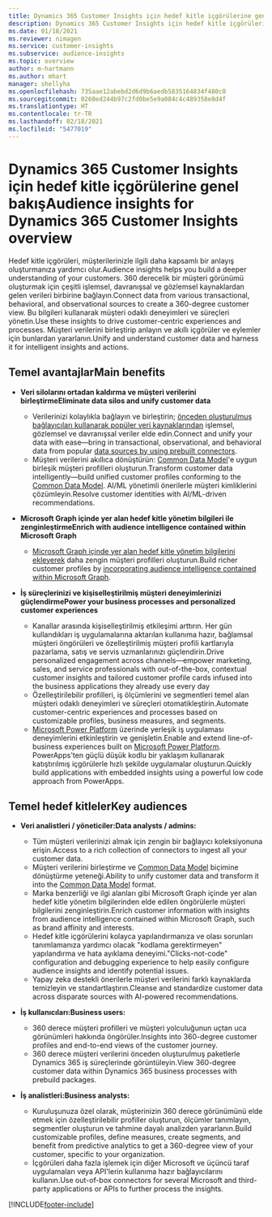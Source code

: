 ```yaml
---
title: Dynamics 365 Customer Insights için hedef kitle içgörülerine genel bakış
description: Dynamics 365 Customer Insights için hedef kitle içgörülerine genel bakış.
ms.date: 01/18/2021
ms.reviewer: nimagen
ms.service: customer-insights
ms.subservice: audience-insights
ms.topic: overview
author: m-hartmann
ms.author: mhart
manager: shellyha
ms.openlocfilehash: 735aae12abebd2d6d9b6aedb5835164834f480c0
ms.sourcegitcommit: 0260ed244b97c2fd0be5e9a084c4c489358e8d4f
ms.translationtype: HT
ms.contentlocale: tr-TR
ms.lasthandoff: 02/18/2021
ms.locfileid: "5477019"
---
```

# <a name="audience-insights-for-dynamics-365-customer-insights-overview"></a><span data-ttu-id="12f71-103">Dynamics 365 Customer Insights için hedef kitle içgörülerine genel bakış</span><span class="sxs-lookup"><span data-stu-id="12f71-103">Audience insights for Dynamics 365 Customer Insights overview</span></span>

<span data-ttu-id="12f71-104">Hedef kitle içgörüleri, müşterilerinizle ilgili daha kapsamlı bir anlayış oluşturmanıza yardımcı olur.</span><span class="sxs-lookup"><span data-stu-id="12f71-104">Audience insights helps you build a deeper understanding of your customers.</span></span> <span data-ttu-id="12f71-105">360 derecelik bir müşteri görünümü oluşturmak için çeşitli işlemsel, davranışsal ve gözlemsel kaynaklardan gelen verileri birbirine bağlayın.</span><span class="sxs-lookup"><span data-stu-id="12f71-105">Connect data from various transactional, behavioral, and observational sources to create a 360-degree customer view.</span></span> <span data-ttu-id="12f71-106">Bu bilgileri kullanarak müşteri odaklı deneyimleri ve süreçleri yönetin.</span><span class="sxs-lookup"><span data-stu-id="12f71-106">Use these insights to drive customer-centric experiences and processes.</span></span> <span data-ttu-id="12f71-107">Müşteri verilerini birleştirip anlayın ve akıllı içgörüler ve eylemler için bunlardan yararlanın.</span><span class="sxs-lookup"><span data-stu-id="12f71-107">Unify and understand customer data and harness it for intelligent insights and actions.</span></span>

## <a name="main-benefits"></a><span data-ttu-id="12f71-108">Temel avantajlar</span><span class="sxs-lookup"><span data-stu-id="12f71-108">Main benefits</span></span> 

- <span data-ttu-id="12f71-109">**Veri silolarını ortadan kaldırma ve müşteri verilerini birleştirme**</span><span class="sxs-lookup"><span data-stu-id="12f71-109">**Eliminate data silos and unify customer data**</span></span>

  - <span data-ttu-id="12f71-110">Verilerinizi kolaylıkla bağlayın ve birleştirin; [önceden oluşturulmuş bağlayıcıları kullanarak popüler veri kaynaklarından](data-sources.md) işlemsel, gözlemsel ve davranışsal veriler elde edin.</span><span class="sxs-lookup"><span data-stu-id="12f71-110">Connect and unify your data with ease—bring in transactional, observational, and behavioral data from popular [data sources by using prebuilt connectors](data-sources.md).</span></span>
  - <span data-ttu-id="12f71-111">Müşteri verilerini akıllıca dönüştürün: [Common Data Model](https://docs.microsoft.com/common-data-model/)'e uygun birleşik müşteri profilleri oluşturun.</span><span class="sxs-lookup"><span data-stu-id="12f71-111">Transform customer data intelligently—build unified customer profiles conforming to the [Common Data Model](https://docs.microsoft.com/common-data-model/).</span></span> <span data-ttu-id="12f71-112">AI/ML yönetimli önerilerle müşteri kimliklerini çözümleyin.</span><span class="sxs-lookup"><span data-stu-id="12f71-112">Resolve customer identities with AI/ML-driven recommendations.</span></span>

- <span data-ttu-id="12f71-113">**Microsoft Graph içinde yer alan hedef kitle yönetim bilgileri ile zenginleştirme**</span><span class="sxs-lookup"><span data-stu-id="12f71-113">**Enrich with audience intelligence contained within Microsoft Graph**</span></span>

  - <span data-ttu-id="12f71-114">[Microsoft Graph içinde yer alan hedef kitle yönetim bilgilerini ekleyerek](enrichment-microsoft-graph.md) daha zengin müşteri profilleri oluşturun.</span><span class="sxs-lookup"><span data-stu-id="12f71-114">Build richer customer profiles by [incorporating audience intelligence contained within Microsoft Graph](enrichment-microsoft-graph.md).</span></span>  

- <span data-ttu-id="12f71-115">**İş süreçlerinizi ve kişiselleştirilmiş müşteri deneyimlerinizi güçlendirme**</span><span class="sxs-lookup"><span data-stu-id="12f71-115">**Power your business processes and personalized customer experiences**</span></span>

  - <span data-ttu-id="12f71-116">Kanallar arasında kişiselleştirilmiş etkileşimi arttırın. Her gün kullandıkları iş uygulamalarına aktarılan kullanıma hazır, bağlamsal müşteri öngörüleri ve özelleştirilmiş müşteri profili kartlarıyla pazarlama, satış ve servis uzmanlarınızı güçlendirin.</span><span class="sxs-lookup"><span data-stu-id="12f71-116">Drive personalized engagement across channels—empower marketing, sales, and service professionals with out-of-the-box, contextual customer insights and tailored customer profile cards infused into the business applications they already use every day</span></span>
  - <span data-ttu-id="12f71-117">Özelleştirilebilir profilleri, iş ölçümlerini ve segmentleri temel alan müşteri odaklı deneyimleri ve süreçleri otomatikleştirin.</span><span class="sxs-lookup"><span data-stu-id="12f71-117">Automate customer-centric experiences and processes based on customizable profiles, business measures, and segments.</span></span>
  - <span data-ttu-id="12f71-118">[Microsoft Power Platform](https://powerplatform.microsoft.com/) üzerinde yerleşik iş uygulaması deneyimlerini etkinleştirin ve genişletin.</span><span class="sxs-lookup"><span data-stu-id="12f71-118">Enable and extend line-of-business experiences built on [Microsoft Power Platform](https://powerplatform.microsoft.com/).</span></span> <span data-ttu-id="12f71-119">PowerApps'ten güçlü düşük kodlu bir yaklaşım kullanarak katıştırılmış içgörülerle hızlı şekilde uygulamalar oluşturun.</span><span class="sxs-lookup"><span data-stu-id="12f71-119">Quickly build applications with embedded insights using a powerful low code approach from PowerApps.</span></span>  

## <a name="key-audiences"></a><span data-ttu-id="12f71-120">Temel hedef kitleler</span><span class="sxs-lookup"><span data-stu-id="12f71-120">Key audiences</span></span>

- <span data-ttu-id="12f71-121">**Veri analistleri / yöneticiler:**</span><span class="sxs-lookup"><span data-stu-id="12f71-121">**Data analysts / admins:**</span></span>

  - <span data-ttu-id="12f71-122">Tüm müşteri verilerinizi almak için zengin bir bağlayıcı koleksiyonuna erişin.</span><span class="sxs-lookup"><span data-stu-id="12f71-122">Access to a rich collection of connectors to ingest all your customer data.</span></span>
  - <span data-ttu-id="12f71-123">Müşteri verilerini birleştirme ve [Common Data Model](https://docs.microsoft.com/common-data-model/) biçimine dönüştürme yeteneği.</span><span class="sxs-lookup"><span data-stu-id="12f71-123">Ability to unify customer data and transform it into the [Common Data Model](https://docs.microsoft.com/common-data-model/) format.</span></span>
  - <span data-ttu-id="12f71-124">Marka benzerliği ve ilgi alanları gibi Microsoft Graph içinde yer alan hedef kitle yönetim bilgilerinden elde edilen öngörülerle müşteri bilgilerini zenginleştirin.</span><span class="sxs-lookup"><span data-stu-id="12f71-124">Enrich customer information with insights from audience intelligence contained within Microsoft Graph, such as brand affinity and interests.</span></span>
  - <span data-ttu-id="12f71-125">Hedef kitle içgörülerini kolayca yapılandırmanıza ve olası sorunları tanımlamanıza yardımcı olacak "kodlama gerektirmeyen" yapılandırma ve hata ayıklama deneyimi.</span><span class="sxs-lookup"><span data-stu-id="12f71-125">"Clicks-not-code" configuration and debugging experience to help easily configure audience insights and identify potential issues.</span></span>
  - <span data-ttu-id="12f71-126">Yapay zeka destekli önerilerle müşteri verilerini farklı kaynaklarda temizleyin ve standartlaştırın.</span><span class="sxs-lookup"><span data-stu-id="12f71-126">Cleanse and standardize customer data across disparate sources with AI-powered recommendations.</span></span>  

- <span data-ttu-id="12f71-127">**İş kullanıcıları:**</span><span class="sxs-lookup"><span data-stu-id="12f71-127">**Business users:**</span></span>

  - <span data-ttu-id="12f71-128">360 derece müşteri profilleri ve müşteri yolculuğunun uçtan uca görünümleri hakkında öngörüler.</span><span class="sxs-lookup"><span data-stu-id="12f71-128">Insights into 360-degree customer profiles and end-to-end views of the customer journey.</span></span>
  - <span data-ttu-id="12f71-129">360 derece müşteri verilerini önceden oluşturulmuş paketlerle Dynamics 365 iş süreçlerinde görüntüleyin.</span><span class="sxs-lookup"><span data-stu-id="12f71-129">View 360-degree customer data within Dynamics 365 business processes with prebuild packages.</span></span>

- <span data-ttu-id="12f71-130">**İş analistleri:**</span><span class="sxs-lookup"><span data-stu-id="12f71-130">**Business analysts:**</span></span>

  - <span data-ttu-id="12f71-131">Kuruluşunuza özel olarak, müşterinizin 360 derece görünümünü elde etmek için özelleştirilebilir profiller oluşturun, ölçümler tanımlayın, segmentler oluşturun ve tahmine dayalı analizden yararlanın.</span><span class="sxs-lookup"><span data-stu-id="12f71-131">Build customizable profiles, define measures, create segments, and benefit from predictive analytics to get a 360-degree view of your customer, specific to your organization.</span></span>  
  - <span data-ttu-id="12f71-132">İçgörüleri daha fazla işlemek için diğer Microsoft ve üçüncü taraf uygulamaları veya API'lerin kullanıma hazır bağlayıcılarını kullanın.</span><span class="sxs-lookup"><span data-stu-id="12f71-132">Use out-of-box connectors for several Microsoft and third-party applications or APIs to further process the insights.</span></span>


[!INCLUDE[footer-include](../includes/footer-banner.md)]